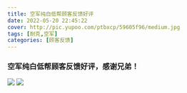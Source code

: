 ```yaml
---
title: 空军纯白低帮顾客反馈好评
date: 2022-05-20 22:45:22
cover: http://pic.yupoo.com/ptbxcp/59605f96/medium.jpg
tags: [耐克,空军]
categories: [顾客反馈]
---
```


###  空军纯白低帮顾客反馈好评，感谢兄弟！
![](http://pic.yupoo.com/ptbxcp/2e02b1fe/e4864ca7.jpg)
![](http://pic.yupoo.com/ptbxcp/59605f96/3de02223.jpg)
